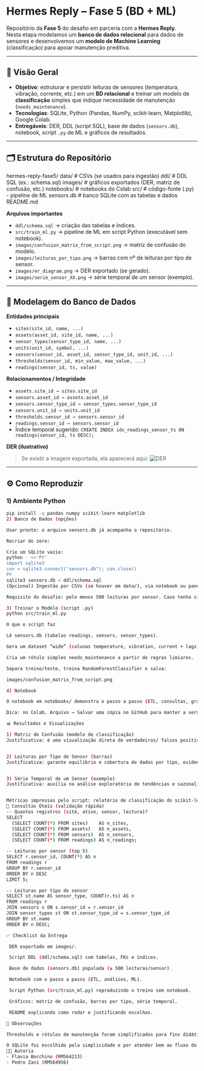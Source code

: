# Hermes Reply – Fase 5 (BD + ML)

Repositório da **Fase 5** do desafio em parceria com a **Hermes Reply**.  
Nesta etapa modelamos um **banco de dados relacional** para dados de sensores e desenvolvemos um **modelo de Machine Learning** (classificação) para apoiar manutenção preditiva.

---

## 🧭 Visão Geral

- **Objetivo**: estruturar e persistir leituras de sensores (temperatura, vibração, corrente, etc.) em um **BD relacional** e treinar um modelo de **classificação** simples que indique necessidade de manutenção (`needs_maintenance`).
- **Tecnologias**: SQLite, Python (Pandas, NumPy, scikit-learn, Matplotlib), Google Colab.
- **Entregáveis**: DER, DDL (script SQL), base de dados (`sensors.db`), notebook, script `.py` de ML e gráficos de resultados.

---

## 🗂 Estrutura do Repositório

hermes-reply-fase5/
data/ # CSVs (se usados para ingestão)
ddl/ # DDL SQL (ex.: schema.sql)
images/ # gráficos exportados (DER, matriz de confusão, etc.)
notebooks/ # notebooks do Colab
src/ # código-fonte (.py) - pipeline de ML
sensors.db # banco SQLite com as tabelas e dados
README.md

**Arquivos importantes**
- `ddl/schema.sql` → criação das tabelas e índices.
- `src/train_ml.py` → pipeline de ML em script Python (executável sem notebook).
- `images/confusion_matrix_from_script.png` → matriz de confusão do modelo.
- `images/leituras_por_tipo.png` → barras com nº de leituras por tipo de sensor.
- `images/er_diagram.png` → DER exportado (se gerado).
- `images/serie_sensor_XX.png` → série temporal de um sensor (exemplo).

---

## 🧩 Modelagem do Banco de Dados

**Entidades principais**
- `sites(site_id, name, ...)`
- `assets(asset_id, site_id, name, ...)`
- `sensor_types(sensor_type_id, name, ...)`
- `units(unit_id, symbol, ...)`
- `sensors(sensor_id, asset_id, sensor_type_id, unit_id, ...)`
- `thresholds(sensor_id, min_value, max_value, ...)`
- `readings(sensor_id, ts, value)`

**Relacionamentos / Integridade**
- `assets.site_id → sites.site_id`
- `sensors.asset_id → assets.asset_id`
- `sensors.sensor_type_id → sensor_types.sensor_type_id`
- `sensors.unit_id → units.unit_id`
- `thresholds.sensor_id → sensors.sensor_id`
- `readings.sensor_id → sensors.sensor_id`
- Índice temporal sugerido: `CREATE INDEX idx_readings_sensor_ts ON readings(sensor_id, ts DESC);`

**DER (ilustrativo)**
> Se existir a imagem exportada, ela aparecerá aqui:
![DER](images/er_diagram.png)

---

## ⚙️ Como Reproduzir

### 1) Ambiente Python
```bash
pip install -q pandas numpy scikit-learn matplotlib
2) Banco de Dados (opções)

Usar pronto: o arquivo sensors.db já acompanha o repositório.

Recriar do zero:

Crie um SQLite vazio:
python - <<'PY'
import sqlite3
con = sqlite3.connect("sensors.db"); con.close()
PY
sqlite3 sensors.db < ddl/schema.sql
(Opcional) Ingestão por CSVs (se houver em data/), via notebook ou pandas.to_sql.

Requisito do desafio: pelo menos 500 leituras por sensor. Caso tenha sido utilizada simulação, isso é documentado no notebook.

3) Treinar o Modelo (script .py)
python src/train_ml.py

O que o script faz

Lê sensors.db (tabelas readings, sensors, sensor_types).

Gera um dataset “wide” (colunas temperature, vibration, current + lags).

Cria um rótulo simples needs_maintenance a partir de regras limiares.

Separa treino/teste, treina RandomForestClassifier e salva:

images/confusion_matrix_from_script.png

4) Notebook

O notebook em notebooks/ demonstra o passo a passo (ETL, consultas, gráficos, treino).

Dica: no Colab, Arquivo → Salvar uma cópia no GitHub para manter a versão final aqui.

📊 Resultados e Visualizações

1) Matriz de Confusão (modelo de classificação)
Justificativa: é uma visualização direta de verdadeiros/ falsos positivos e negativos, essencial para diagnóstico de classificadores binários.


2) Leituras por Tipo de Sensor (barras)
Justificativa: garante equilíbrio e cobertura de dados por tipo, evidenciando se há desbalanceamento de coleta.


3) Série Temporal de um Sensor (exemplo)
Justificativa: auxilia na análise exploratória de tendências e sazonalidades que impactam o comportamento do modelo.


Métricas impressas pelo script: relatório de classificação do scikit-learn (precision, recall, f1-score e accuracy).
🔎 Consultas Úteis (validação rápida)
-- Quantos registros (site, ativo, sensor, leitura)?
SELECT
  (SELECT COUNT(*) FROM sites)    AS n_sites,
  (SELECT COUNT(*) FROM assets)   AS n_assets,
  (SELECT COUNT(*) FROM sensors)  AS n_sensors,
  (SELECT COUNT(*) FROM readings) AS n_readings;

-- Leituras por sensor (top 5)
SELECT r.sensor_id, COUNT(*) AS n
FROM readings r
GROUP BY r.sensor_id
ORDER BY n DESC
LIMIT 5;

-- Leituras por tipo de sensor
SELECT st.name AS sensor_type, COUNT(r.ts) AS n
FROM readings r
JOIN sensors s ON s.sensor_id = r.sensor_id
JOIN sensor_types st ON st.sensor_type_id = s.sensor_type_id
GROUP BY st.name
ORDER BY n DESC;

✅ Checklist da Entrega

 DER exportado em images/.

 Script DDL (ddl/schema.sql) com tabelas, FKs e índices.

 Base de dados (sensors.db) populada (≥ 500 leituras/sensor).

 Notebook com o passo a passo (ETL, análises, ML).

 Script Python (src/train_ml.py) reproduzindo o treino sem notebook.

 Gráficos: matriz de confusão, barras por tipo, série temporal.

 README explicando como rodar e justificando escolhas.

📌 Observações

Thresholds e rótulos de manutenção foram simplificados para fins didáticos; em um cenário real, a definição deve ser suportada por engenharia de manutenção e/ou especialistas de domínio.

O SQLite foi escolhido pela simplicidade e por atender bem ao fluxo do desafio; bancos relacionais “full” (PostgreSQL, Oracle) são facilmente suportados com o mesmo modelo lógico.
👩‍💻 Autoria
- Flavia Bocchino (RM564213)  
- Pedro Zani (RM564956)
